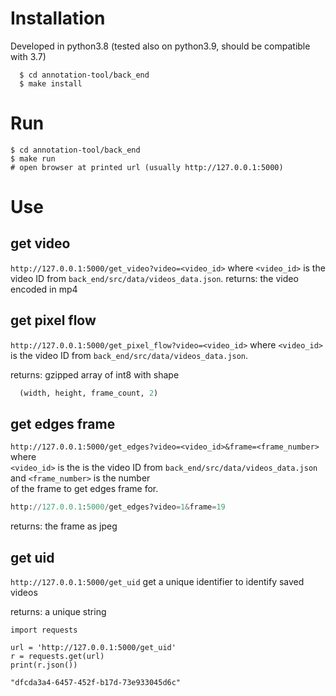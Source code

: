 # Installation
Developed in python3.8 (tested also on python3.9, should be compatible with 3.7)

```shell
  $ cd annotation-tool/back_end
  $ make install
```

# Run
```shell
$ cd annotation-tool/back_end
$ make run
# open browser at printed url (usually http://127.0.0.1:5000)
```
# Use

## get video
```http://127.0.0.1:5000/get_video?video=<video_id>``` where ```<video_id>``` is the video ID from ```back_end/src/data/videos_data.json```.
returns: the video encoded in mp4

## get pixel flow
```http://127.0.0.1:5000/get_pixel_flow?video=<video_id>``` where ```<video_id>``` is the video ID from ```back_end/src/data/videos_data.json```.

returns: gzipped array of int8 with shape <br>
```python
  (width, height, frame_count, 2)
```
## get edges frame
```http://127.0.0.1:5000/get_edges?video=<video_id>&frame=<frame_number>``` where<br>
```<video_id>``` is the is the video ID from ```back_end/src/data/videos_data.json``` and ```<frame_number>``` is the number<br>
of the frame to get edges frame for.

```python
http://127.0.0.1:5000/get_edges?video=1&frame=19
```
returns: the frame as jpeg

## get uid
```http://127.0.0.1:5000/get_uid``` get a unique identifier to identify saved videos

returns: a unique string

```python3
import requests
 
url = 'http://127.0.0.1:5000/get_uid'
r = requests.get(url)
print(r.json())
 
"dfcda3a4-6457-452f-b17d-73e933045d6c"
```
